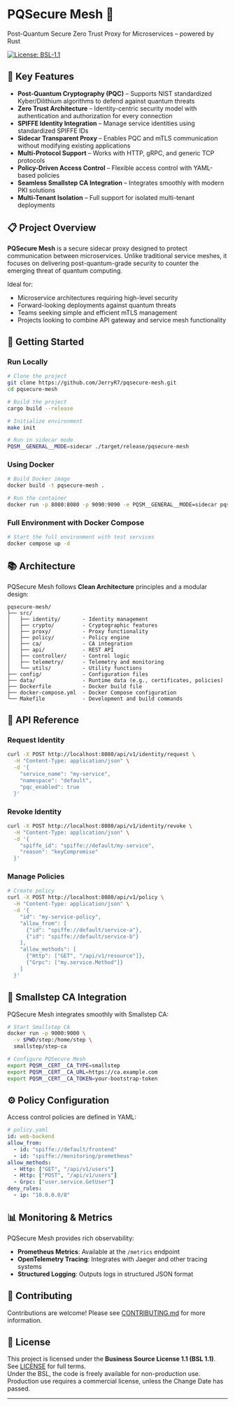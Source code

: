 # PQSecure Mesh 🦀

Post-Quantum Secure Zero Trust Proxy for Microservices – powered by Rust

[![License: BSL-1.1](https://img.shields.io/badge/license-BSL--1.1-blue)](LICENSE)

## 🔐 Key Features

- **Post-Quantum Cryptography (PQC)** – Supports NIST standardized Kyber/Dilithium algorithms to defend against quantum threats
- **Zero Trust Architecture** – Identity-centric security model with authentication and authorization for every connection
- **SPIFFE Identity Integration** – Manage service identities using standardized SPIFFE IDs
- **Sidecar Transparent Proxy** – Enables PQC and mTLS communication without modifying existing applications
- **Multi-Protocol Support** – Works with HTTP, gRPC, and generic TCP protocols
- **Policy-Driven Access Control** – Flexible access control with YAML-based policies
- **Seamless Smallstep CA Integration** – Integrates smoothly with modern PKI solutions
- **Multi-Tenant Isolation** – Full support for isolated multi-tenant deployments

## 📋 Project Overview

**PQSecure Mesh** is a secure sidecar proxy designed to protect communication between microservices. Unlike traditional service meshes, it focuses on delivering post-quantum-grade security to counter the emerging threat of quantum computing.

Ideal for:
- Microservice architectures requiring high-level security
- Forward-looking deployments against quantum threats
- Teams seeking simple and efficient mTLS management
- Projects looking to combine API gateway and service mesh functionality

## 🚀 Getting Started

### Run Locally

```bash
# Clone the project
git clone https://github.com/JerryR7/pqsecure-mesh.git
cd pqsecure-mesh

# Build the project
cargo build --release

# Initialize environment
make init

# Run in sidecar mode
PQSM__GENERAL__MODE=sidecar ./target/release/pqsecure-mesh
```

### Using Docker

```bash
# Build Docker image
docker build -t pqsecure-mesh .

# Run the container
docker run -p 8080:8080 -p 9090:9090 -e PQSM__GENERAL__MODE=sidecar pqsecure-mesh
```

### Full Environment with Docker Compose

```bash
# Start the full environment with test services
docker compose up -d
```

## 📚 Architecture

PQSecure Mesh follows **Clean Architecture** principles and a modular design:

```
pqsecure-mesh/
├── src/
│   ├── identity/       - Identity management
│   ├── crypto/         - Cryptographic features
│   ├── proxy/          - Proxy functionality
│   ├── policy/         - Policy engine
│   ├── ca/             - CA integration
│   ├── api/            - REST API
│   ├── controller/     - Control logic
│   ├── telemetry/      - Telemetry and monitoring
│   └── utils/          - Utility functions
├── config/             - Configuration files
├── data/               - Runtime data (e.g., certificates, policies)
├── Dockerfile          - Docker build file
├── docker-compose.yml  - Docker Compose configuration
└── Makefile            - Development and build commands
```

## 📝 API Reference

### Request Identity

```bash
curl -X POST http://localhost:8080/api/v1/identity/request \
  -H "Content-Type: application/json" \
  -d '{
    "service_name": "my-service",
    "namespace": "default",
    "pqc_enabled": true
  }'
```

### Revoke Identity

```bash
curl -X POST http://localhost:8080/api/v1/identity/revoke \
  -H "Content-Type: application/json" \
  -d '{
    "spiffe_id": "spiffe://default/my-service",
    "reason": "keyCompromise"
  }'
```

### Manage Policies

```bash
# Create policy
curl -X POST http://localhost:8080/api/v1/policy \
  -H "Content-Type: application/json" \
  -d '{
    "id": "my-service-policy",
    "allow_from": [
      {"id": "spiffe://default/service-a"},
      {"id": "spiffe://default/service-b"}
    ],
    "allow_methods": [
      {"Http": ["GET", "/api/v1/resource"]},
      {"Grpc": ["my.service.Method"]}
    ]
  }'
```

## 🔗 Smallstep CA Integration

PQSecure Mesh integrates smoothly with Smallstep CA:

```bash
# Start Smallstep CA
docker run -p 9000:9000 \
  -v $PWD/step:/home/step \
  smallstep/step-ca

# Configure PQSecure Mesh
export PQSM__CERT__CA_TYPE=smallstep
export PQSM__CERT__CA_URL=https://ca.example.com
export PQSM__CERT__CA_TOKEN=your-bootstrap-token
```

## ⚙️ Policy Configuration

Access control policies are defined in YAML:

```yaml
# policy.yaml
id: web-backend
allow_from:
  - id: "spiffe://default/frontend"
  - id: "spiffe://monitoring/prometheus"
allow_methods:
  - Http: ["GET", "/api/v1/users"]
  - Http: ["POST", "/api/v1/users"]
  - Grpc: ["user.service.GetUser"]
deny_rules:
  - ip: "10.0.0.0/8"
```

## 📊 Monitoring & Metrics

PQSecure Mesh provides rich observability:

- **Prometheus Metrics**: Available at the `/metrics` endpoint
- **OpenTelemetry Tracing**: Integrates with Jaeger and other tracing systems
- **Structured Logging**: Outputs logs in structured JSON format

## 👥 Contributing

Contributions are welcome! Please see [CONTRIBUTING.md](CONTRIBUTING.md) for more information.

## 📜 License

This project is licensed under the **Business Source License 1.1 (BSL 1.1)**. See [LICENSE](LICENSE) for full terms.  
Under the BSL, the code is freely available for non-production use. Production use requires a commercial license, unless the Change Date has passed.

---
